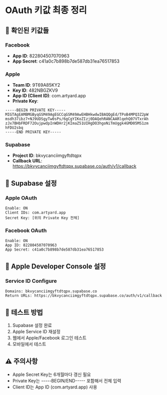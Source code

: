 # OAuth 키값 최종 정리

## 🔑 확인된 키값들

### Facebook
- **App ID**: 822804507070963
- **App Secret**: c41a0c7b898b7de587db31ea76517853

### Apple
- **Team ID**: 9T69A85KY2
- **Key ID**: 482NBGZKV9
- **App ID (Client ID)**: com.artyard.app
- **Private Key**: 
```
-----BEGIN PRIVATE KEY-----
MIGTAgEAMBMGByqGSM49AgEGCCqGSM49AwEHBHkwdwIBAQQgEd/TPoB4MPQ3Z2pW
msdh37ibz7+NJ9UDSgyTw0sPs/6gCgYIKoZIzj0DAQehRANCAARlqehQ07VTxrAh
zJx7BHbFRDF72OujpwdpInWDHr2jKImaZ51UIHgDO3hgoNiTmUggk4GMD05MS1zm
hFDU2sbq
-----END PRIVATE KEY-----
```

### Supabase
- **Project ID**: bkvycanciimgyftdtqpx
- **Callback URL**: https://bkvycanciimgyftdtqpx.supabase.co/auth/v1/callback

## 📱 Supabase 설정

### Apple OAuth
```
Enable: ON
Client IDs: com.artyard.app
Secret Key: [위의 Private Key 전체]
```

### Facebook OAuth
```
Enable: ON
App ID: 822804507070963
App Secret: c41a0c7b898b7de587db31ea76517853
```

## 🔧 Apple Developer Console 설정

### Service ID Configure
```
Domains: bkvycanciimgyftdtqpx.supabase.co
Return URLs: https://bkvycanciimgyftdtqpx.supabase.co/auth/v1/callback
```

## 🚀 테스트 방법

1. Supabase 설정 완료
2. Apple Service ID 재설정
3. 웹에서 Apple/Facebook 로그인 테스트
4. 모바일에서 테스트

## ⚠️ 주의사항

- Apple Secret Key는 6개월마다 갱신 필요
- Private Key는 -----BEGIN/END----- 포함해서 전체 입력
- Client ID는 App ID (com.artyard.app) 사용
